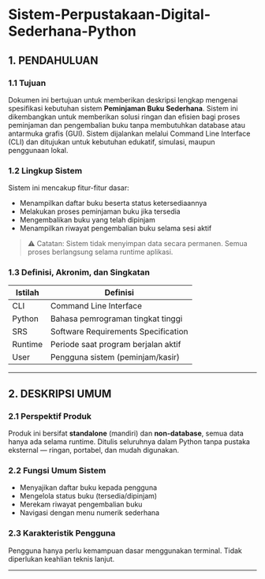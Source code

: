 # Sistem-Perpustakaan-Digital-Sederhana-Python

## 1. PENDAHULUAN


### 1.1 Tujuan
Dokumen ini bertujuan untuk memberikan deskripsi lengkap mengenai spesifikasi kebutuhan sistem **Peminjaman Buku Sederhana**. Sistem ini dikembangkan untuk memberikan solusi ringan dan efisien bagi proses peminjaman dan pengembalian buku tanpa membutuhkan database atau antarmuka grafis (GUI). Sistem dijalankan melalui Command Line Interface (CLI) dan ditujukan untuk kebutuhan edukatif, simulasi, maupun penggunaan lokal.


### 1.2 Lingkup Sistem
Sistem ini mencakup fitur-fitur dasar:
- Menampilkan daftar buku beserta status ketersediaannya
- Melakukan proses peminjaman buku jika tersedia
- Mengembalikan buku yang telah dipinjam
- Menampilkan riwayat pengembalian buku selama sesi aktif


> ⚠️ Catatan: Sistem tidak menyimpan data secara permanen. Semua proses berlangsung selama runtime aplikasi.


### 1.3 Definisi, Akronim, dan Singkatan


| Istilah  | Definisi                                      |
|----------|-----------------------------------------------|
| CLI      | Command Line Interface                        |
| Python   | Bahasa pemrograman tingkat tinggi             |
| SRS      | Software Requirements Specification           |
| Runtime  | Periode saat program berjalan aktif           |
| User     | Pengguna sistem (peminjam/kasir)              |


---

## 2. DESKRIPSI UMUM


### 2.1 Perspektif Produk
Produk ini bersifat **standalone** (mandiri) dan **non-database**, semua data hanya ada selama runtime. Ditulis seluruhnya dalam Python tanpa pustaka eksternal — ringan, portabel, dan mudah digunakan.


### 2.2 Fungsi Umum Sistem
- Menyajikan daftar buku kepada pengguna
- Mengelola status buku (tersedia/dipinjam)
- Merekam riwayat pengembalian buku
- Navigasi dengan menu numerik sederhana


### 2.3 Karakteristik Pengguna
Pengguna hanya perlu kemampuan dasar menggunakan terminal. Tidak diperlukan keahlian teknis lanjut.


---
